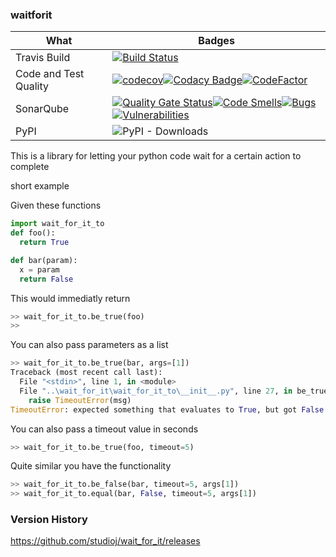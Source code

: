 ### waitforit

| What | Badges |
|------|--------|
| Travis Build | [![Build Status](https://travis-ci.com/studioj/wait_for_it.svg?branch=master)](https://travis-ci.com/studioj/wait_for_it) |
| Code and Test Quality | [![codecov](https://codecov.io/gh/studioj/wait_for_it/branch/master/graph/badge.svg)](https://codecov.io/gh/studioj/wait_for_it)[![Codacy Badge](https://api.codacy.com/project/badge/Grade/d3292d34dbfd4fae8e2427da3bb77198)](https://www.codacy.com/manual/studioj/wait_for_it?utm_source=github.com&amp;utm_medium=referral&amp;utm_content=studioj/wait_for_it&amp;utm_campaign=Badge_Grade)[![CodeFactor](https://www.codefactor.io/repository/github/studioj/wait_for_it/badge)](https://www.codefactor.io/repository/github/studioj/wait_for_it) |
| SonarQube | [![Quality Gate Status](https://sonarcloud.io/api/project_badges/measure?project=studioj_wait_for_it&metric=alert_status)](https://sonarcloud.io/dashboard?id=studioj_wait_for_it)[![Code Smells](https://sonarcloud.io/api/project_badges/measure?project=studioj_wait_for_it&metric=code_smells)](https://sonarcloud.io/dashboard?id=studioj_wait_for_it)[![Bugs](https://sonarcloud.io/api/project_badges/measure?project=studioj_wait_for_it&metric=bugs)](https://sonarcloud.io/dashboard?id=studioj_wait_for_it)[![Vulnerabilities](https://sonarcloud.io/api/project_badges/measure?project=studioj_wait_for_it&metric=vulnerabilities)](https://sonarcloud.io/dashboard?id=studioj_wait_for_it) |
| PyPI | ![PyPI - Downloads](https://img.shields.io/pypi/dw/wait_for_it_to?style=flat) |

This is a library for letting your python code wait for a certain action to complete

short example

Given these functions
```python
import wait_for_it_to
def foo():
  return True

def bar(param):
  x = param
  return False
```

This would immediatly return
```python
>> wait_for_it_to.be_true(foo)
>>
```

You can also pass parameters as a list
```python
>> wait_for_it_to.be_true(bar, args=[1])
Traceback (most recent call last):
  File "<stdin>", line 1, in <module>
  File "..\wait_for_it\wait_for_it_to\__init__.py", line 27, in be_true
    raise TimeoutError(msg)
TimeoutError: expected something that evaluates to True, but got False instead
```

You can also pass a timeout value in seconds
```python
>> wait_for_it_to.be_true(foo, timeout=5)
```
Quite similar you have the functionality
```python
>> wait_for_it_to.be_false(bar, timeout=5, args[1])
>> wait_for_it_to.equal(bar, False, timeout=5, args[1])
```
### Version History

<https://github.com/studioj/wait_for_it/releases>
